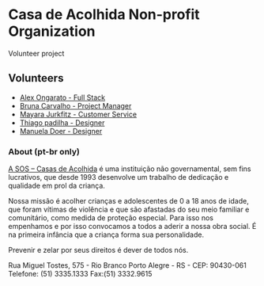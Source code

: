 # Casa de Acolhida Non-profit Organization
Volunteer project

## Volunteers
* [Alex Ongarato - Full Stack](http://www.linkedin.com/in/alexongarato)
* [Bruna Carvalho - Project Manager]()
* [Mayara Jurkfitz - Customer Service]()
* [Thiago padilha - Designer]()
* [Manuela Doer - Designer]()

### About (pt-br only)
[A SOS – Casas de Acolhida](http://www.acolhida.org.br/) é uma instituição não governamental, sem fins lucrativos, que desde 1993 desenvolve um trabalho de dedicação e qualidade em prol da criança.

Nossa missão é acolher crianças e adolescentes de 0 a 18 anos de idade, que foram vítimas de violência e que são afastadas do seu meio familiar e comunitário, como medida de proteção especial. Para isso nos empenhamos e por isso convocamos a todos a aderir a nossa obra social. É na primeira infância que a criança forma sua personalidade.

Prevenir e zelar por seus direitos é dever de todos nós.

Rua Miguel Tostes, 575 - Rio Branco
Porto Alegre - RS - CEP: 90430-061
Telefone: (51) 3335.1333
Fax:(51) 3332.9615
